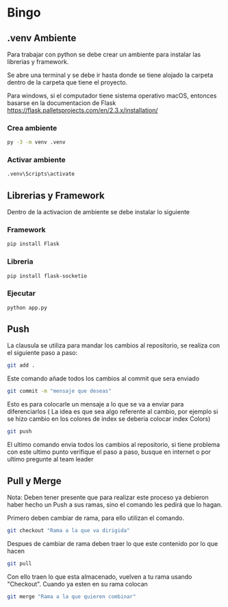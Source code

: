 # Bingo

## .venv Ambiente
Para trabajar con python se debe crear un ambiente para instalar las librerias y framework.

Se abre una terminal y se debe ir hasta donde se tiene alojado la carpeta dentro de la carpeta que tiene el proyecto.

Para windows, si el computador tiene sistema operativo macOS, entonces basarse en la documentacion de Flask https://flask.palletsprojects.com/en/2.3.x/installation/

### Crea ambiente
```bash
py -3 -m venv .venv
```

### Activar ambiente
```bash
.venv\Scripts\activate
```

## Librerias y Framework
Dentro de la activacion de ambiente se debe instalar lo siguiente

### Framework
```bash
pip install Flask
```

### Libreria
```bash
pip install flask-socketio
```

### Ejecutar
```bash
python app.py
```

## Push
La clausula se utiliza para mandar los cambios al repositorio, se realiza con el siguiente paso a paso:

```bash
git add .
```

Este comando añade todos los cambios al commit que sera enviado

```bash
git commit -m "mensaje que deseas"
```

Esto es para colocarle un mensaje a lo que se va a enviar para diferenciarlos ( La idea es que sea algo referente al cambio, por ejemplo si se hizo cambio en los colores de index se deberia colocar index Colors)

```bash
git push
```

El ultimo comando envia todos los cambios al repositorio, si tiene problema con este ultimo punto verifique el paso a paso, busque en internet o por ultimo pregunte al team leader

## Pull y Merge
Nota: Deben tener presente que para realizar este proceso ya debieron haber hecho un Push a sus ramas, sino el comando les pedirá que lo hagan.

Primero deben cambiar de rama, para ello utilizan el comando.

```bash
git checkout "Rama a la que va dirigida"
```

Despues de cambiar de rama deben traer lo que este contenido por lo que hacen

```bash
git pull
```

Con ello traen lo que esta almacenado, vuelven a tu rama usando "Checkout". Cuando ya esten en su rama colocan

```bash
git merge "Rama a la que quieren combinar"
```